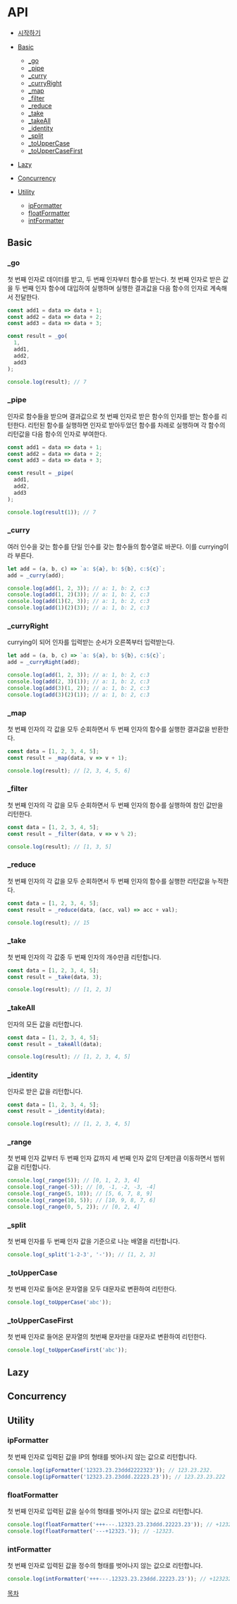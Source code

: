 # API
- [시작하기](../README.md)
- [Basic](#basic)
  - [_go](#go)
  - [_pipe](#pipe)
  - [_curry](#curry)
  - [_curryRight](#curryright)
  - [_map](#map)
  - [_filter](#filter)
  - [_reduce](#reduce)
  - [_take](#take)
  - [_takeAll](#takeall)
  - [_identity](#identity)
  - [_split](#split)
  - [_toUpperCase](#touppercase)
  - [_toUpperCaseFirst](#touppercasefirst)
  
- [Lazy](#lazy)
- [Concurrency](#concurrency)
- [Utility](#utility)
  - [ipFormatter](#ipformatter)
  - [floatFormatter](#floatformatter)
  - [intFormatter](#intformatter)

## Basic
### _go
첫 번째 인자로 데이터를 받고, 두 번째 인자부터 함수를 받는다. 첫 번째 인자로 받은 값을 두 번째 인자 함수에 대입하여 실행하며 실행한 결과값을 다음 함수의 인자로 계속해서 전달한다.
```javascript
const add1 = data => data + 1;
const add2 = data => data + 2;
const add3 = data => data + 3;

const result = _go(
  1,
  add1,
  add2,
  add3
);

console.log(result); // 7
```

### _pipe
인자로 함수들을 받으며 결과값으로 첫 번째 인자로 받은 함수의 인자를 받는 함수를 리턴한다. 리턴된 함수를 실행하면 인자로 받아두었던 함수를 차례로 실행하며 각 함수의 리턴값을 다음 함수의 인자로 부여한다.
```javascript
const add1 = data => data + 1;
const add2 = data => data + 2;
const add3 = data => data + 3;

const result = _pipe(
  add1,
  add2,
  add3
);

console.log(result(1)); // 7
```

### _curry
여러 인수을 갖는 함수를 단일 인수를 갖는 함수들의 함수열로 바꾼다. 이를 currying이라 부른다.
```javascript
let add = (a, b, c) => `a: ${a}, b: ${b}, c:${c}`;
add = _curry(add);

console.log(add(1, 2, 3)); // a: 1, b: 2, c:3
console.log(add(1, 2)(3)); // a: 1, b: 2, c:3
console.log(add(1)(2, 3)); // a: 1, b: 2, c:3
console.log(add(1)(2)(3)); // a: 1, b: 2, c:3
```

### _curryRight
currying이 되어 인자를 입력받는 순서가 오른쪽부터 입력받는다.
```javascript
let add = (a, b, c) => `a: ${a}, b: ${b}, c:${c}`;
add = _curryRight(add);

console.log(add(1, 2, 3)); // a: 1, b: 2, c:3
console.log(add(2, 3)(1)); // a: 1, b: 2, c:3
console.log(add(3)(1, 2)); // a: 1, b: 2, c:3
console.log(add(3)(2)(1)); // a: 1, b: 2, c:3
```
### _map
첫 번째 인자의 각 값을 모두 순회하면서 두 번째 인자의 함수를 실행한 결과값을 반환한다.
```javascript
const data = [1, 2, 3, 4, 5];
const result = _map(data, v => v + 1);

console.log(result); // [2, 3, 4, 5, 6]
```

### _filter
첫 번째 인자의 각 값을 모두 순회하면서 두 번째 인자의 함수를 실행하여 참인 값만을 리턴한다.
```javascript
const data = [1, 2, 3, 4, 5];
const result = _filter(data, v => v % 2);

console.log(result); // [1, 3, 5]
```

### _reduce
첫 번째 인자의 각 값을 모두 순회하면서 두 번째 인자의 함수를 실행한 리턴값을 누적한다.
```javascript
const data = [1, 2, 3, 4, 5];
const result = _reduce(data, (acc, val) => acc + val);

console.log(result); // 15
```

### _take
첫 번째 인자의 각 값중 두 번째 인자의 개수만큼 리턴합니다.
```javascript
const data = [1, 2, 3, 4, 5];
const result = _take(data, 3);

console.log(result); // [1, 2, 3]
```

### _takeAll
인자의 모든 값을 리턴합니다.
```javascript
const data = [1, 2, 3, 4, 5];
const result = _takeAll(data);

console.log(result); // [1, 2, 3, 4, 5]
```

### _identity
인자로 받은 값을 리턴합니다.
```javascript
const data = [1, 2, 3, 4, 5];
const result = _identity(data);

console.log(result); // [1, 2, 3, 4, 5]
```

### _range
첫 번째 인자 값부터 두 번째 인자 값까지 세 번째 인자 값의 단계만큼 이동하면서 범위 값을 리턴합니다.
```javascript
console.log(_range(5)); // [0, 1, 2, 3, 4]
console.log(_range(-5)); // [0, -1, -2, -3, -4]
console.log(_range(5, 10)); // [5, 6, 7, 8, 9]
console.log(_range(10, 5)); // [10, 9, 8, 7, 6]
console.log(_range(0, 5, 2)); // [0, 2, 4]
```

### _split
첫 번째 인자를 두 번째 인자 값을 기준으로 나눈 배열을 리턴합니다.
```javascript
console.log(_split('1-2-3', '-')); // [1, 2, 3]
```

### _toUpperCase
첫 번째 인자로 들어온 문자열을 모두 대문자로 변환하여 리턴한다.
```javascript
console.log(_toUpperCase('abc'));
```

### _toUpperCaseFirst
첫 번째 인자로 들어온 문자열의 첫번째 문자만을 대문자로 변환하여 리턴한다.
```javascript
console.log(_toUpperCaseFirst('abc'));
```

## Lazy
## Concurrency

## Utility
### ipFormatter
첫 번째 인자로 입력된 값을 IP의 형태를 벗어나지 않는 값으로 리턴합니다.
```javascript
console.log(ipFormatter('12323.23.23ddd2222323')); // 123.23.232.
console.log(ipFormatter('12323.23.23ddd.22223.23')); // 123.23.23.222
```

### floatFormatter
첫 번째 인자로 입력된 값을 실수의 형태를 벗어나지 않는 값으로 리턴합니다.
```javascript
console.log(floatFormatter('+++---.12323.23.23ddd.22223.23')); // +12323.23232222323
console.log(floatFormatter('---+12323.')); // -12323.
```

### intFormatter
첫 번째 인자로 입력된 값을 정수의 형태를 벗어나지 않는 값으로 리턴합니다.
```javascript
console.log(intFormatter('+++---.12323.23.23ddd.22223.23')); // +1232323232222323
```

[목차](#api)